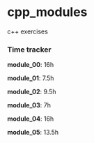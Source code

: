 # cpp_modules
c++ exercises

### Time tracker
**module_00**: 16h

**module_01**: 7.5h

**module_02**: 9.5h

**module_03**: 7h

**module_04**: 16h

**module_05**: 13.5h
